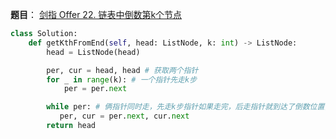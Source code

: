 **题目**：
<a href="https://leetcode-cn.com/problems/lian-biao-zhong-dao-shu-di-kge-jie-dian-lcof/" target="_blank">剑指 Offer 22. 链表中倒数第k个节点</a>


```python
class Solution:
    def getKthFromEnd(self, head: ListNode, k: int) -> ListNode:
        head = ListNode(head)

        per, cur = head, head # 获取两个指针
        for _ in range(k): # 一个指针先走k步
            per = per.next

        while per: # 俩指针同时走，先走k步指针如果走完，后走指针就到达了倒数位置，输出即可
           per, cur = per.next, cur.next
        return head
```
